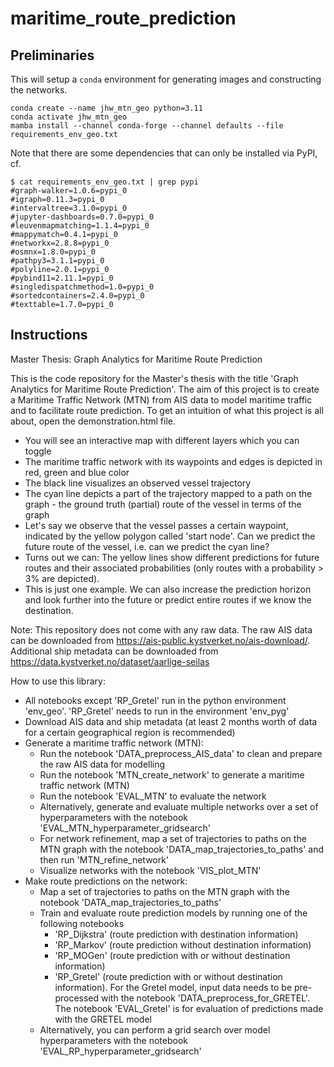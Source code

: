 # maritime_route_prediction

## Preliminaries

This will setup a `conda` environment for generating images and constructing the networks.

```
conda create --name jhw_mtn_geo python=3.11
conda activate jhw_mtn_geo
mamba install --channel conda-forge --channel defaults --file requirements_env_geo.txt
```

Note that there are some dependencies that can only be installed via PyPI, cf.

```
$ cat requirements_env_geo.txt | grep pypi
#graph-walker=1.0.6=pypi_0
#igraph=0.11.3=pypi_0
#intervaltree=3.1.0=pypi_0
#jupyter-dashboards=0.7.0=pypi_0
#leuvenmapmatching=1.1.4=pypi_0
#mappymatch=0.4.1=pypi_0
#networkx=2.8.8=pypi_0
#osmnx=1.8.0=pypi_0
#pathpy3=3.1.1=pypi_0
#polyline=2.0.1=pypi_0
#pybind11=2.11.1=pypi_0
#singledispatchmethod=1.0=pypi_0
#sortedcontainers=2.4.0=pypi_0
#texttable=1.7.0=pypi_0
```

## Instructions

Master Thesis: Graph Analytics for Maritime Route Prediction

This is the code repository for the Master's thesis with the title 'Graph Analytics for Maritime Route Prediction'.
The aim of this project is to create a Maritime Traffic Network (MTN) from AIS data to model maritime traffic and to facilitate route prediction.
To get an intuition of what this project is all about, open the demonstration.html file.
- You will see an interactive map with different layers which you can toggle
- The maritime traffic network with its waypoints and edges is depicted in red, green and blue color
- The black line visualizes an observed vessel trajectory
- The cyan line depicts a part of the trajectory mapped to a path on the graph - the ground truth (partial) route of the vessel in terms of the graph
- Let's say we observe that the vessel passes a certain waypoint, indicated by the yellow polygon called 'start node'. Can we predict the future route of the vessel, i.e. can we predict the cyan line?
- Turns out we can: The yellow lines show different predictions for future routes and their associated probabilities (only routes with a probability > 3% are depicted).
- This is just one example. We can also increase the prediction horizon and look further into the future or predict entire routes if we know the destination.

Note:
This repository does not come with any raw data. 
The raw AIS  data can be downloaded from https://ais-public.kystverket.no/ais-download/.
Additional ship metadata can be downloaded from https://data.kystverket.no/dataset/aarlige-seilas

How to use this library:
- All notebooks except 'RP_Gretel' run in the python environment 'env_geo'. 'RP_Gretel' needs to run in the environment 'env_pyg' 
- Download AIS data and ship metadata (at least 2 months worth of data for a certain geographical region is recommended)
- Generate a maritime traffic network (MTN):
  - Run the notebook 'DATA_preprocess_AIS_data' to clean and prepare the raw AIS data for modelling
  - Run the notebook 'MTN_create_network' to generate a maritime traffic network (MTN)
  - Run the notebook 'EVAL_MTN' to evaluate the network
  - Alternatively, generate and evaluate multiple networks over a set of hyperparameters with the notebook 'EVAL_MTN_hyperparameter_gridsearch'
  - For network refinement, map a set of trajectories to paths on the MTN graph with the notebook 'DATA_map_trajectories_to_paths' and then run 'MTN_refine_network'
  - Visualize networks with the notebook 'VIS_plot_MTN'
- Make route predictions on the network:
  - Map a set of trajectories to paths on the MTN graph with the notebook 'DATA_map_trajectories_to_paths'
  - Train and evaluate route prediction models by running one of the following notebooks
    - 'RP_Dijkstra' (route prediction with destination information)
    - 'RP_Markov' (route prediction without destination information)
    - 'RP_MOGen' (route prediction with or without destination information)
    - 'RP_Gretel' (route prediction with or without destination information). For the Gretel model, input data needs to be pre-processed with the notebook 'DATA_preprocess_for_GRETEL'. The notebook 'EVAL_Gretel' is for evaluation of predictions made with the GRETEL model
  - Alternatively, you can perform a grid search over model hyperparameters with the notebook 'EVAL_RP_hyperparameter_gridsearch'

